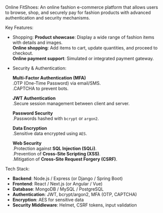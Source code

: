 Online FitShoes: An online fashion e-commerce platform that allows users to browse, shop, and securely pay for fashion products with advanced authentication and security mechanisms.

Key Features:

- Shopping:
  **Product showcase**: Display a wide range of fashion items with details and images.  
  **Online shopping**: Add items to cart, update quantities, and proceed to checkout.  
  **Online payment support**: Simulated or integrated payment gateway.
  
- Security & Authentication:
  
  **Multi-Factor Authentication (MFA)**  
    .OTP (One-Time Password) via email/SMS.  
    .CAPTCHA to prevent bots.

  **JWT Authentication**  
    .Secure session management between client and server.  

  **Password Security**  
    .Passwords hashed with `bcrypt` or `argon2`.  

  **Data Encryption**  
    .Sensitive data encrypted using `AES`.  

  **Web Security**  
    .Protection against **SQL Injection (SQLi)**.  
    .Prevention of **Cross-Site Scripting (XSS)**.  
    .Mitigation of **Cross-Site Request Forgery (CSRF)**.  

Tech Stack:
  - **Backend**: Node.js / Express (or Django / Spring Boot)  
  - **Frontend**: React / Next.js (or Angular / Vue)  
  - **Database**: MongoDB / MySQL / PostgreSQL  
  - **Authentication**: JWT, bcrypt/argon2, MFA (OTP, CAPTCHA)  
  - **Encryption**: AES for sensitive data  
  - **Security Middleware**: Helmet, CSRF tokens, input validation 

